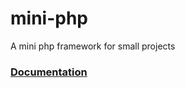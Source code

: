 # mini-php
A mini php framework for small projects



### [Documentation](https://miniphp.netlify.app/)
